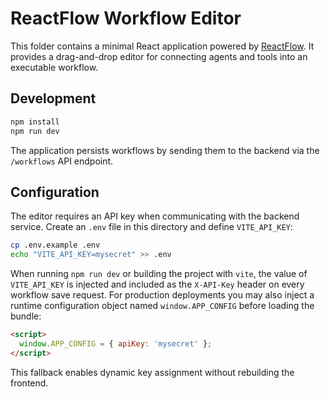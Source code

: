 # ReactFlow Workflow Editor

This folder contains a minimal React application powered by [ReactFlow](https://reactflow.dev/).
It provides a drag-and-drop editor for connecting agents and tools into an executable workflow.

## Development

```bash
npm install
npm run dev
```

The application persists workflows by sending them to the backend via the
`/workflows` API endpoint.

## Configuration

The editor requires an API key when communicating with the backend service.
Create an `.env` file in this directory and define `VITE_API_KEY`:

```bash
cp .env.example .env
echo "VITE_API_KEY=mysecret" >> .env
```

When running `npm run dev` or building the project with `vite`, the value of
`VITE_API_KEY` is injected and included as the `X-API-Key` header on every
workflow save request. For production deployments you may also inject a
runtime configuration object named `window.APP_CONFIG` before loading the
bundle:

```html
<script>
  window.APP_CONFIG = { apiKey: 'mysecret' };
</script>
```

This fallback enables dynamic key assignment without rebuilding the frontend.
